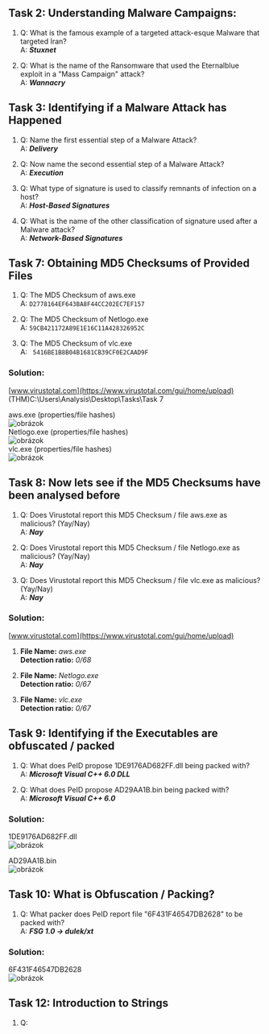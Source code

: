 

## Task 2: Understanding Malware Campaigns:
1. Q: What is the famous example of a targeted attack-esque Malware that targeted Iran?  
   A: ***Stuxnet***  
  
2. Q: What is the name of the Ransomware that used the Eternalblue exploit in a "Mass Campaign" attack?  
   A: <b>*Wannacry*</b>

## Task 3: Identifying if a Malware Attack has Happened 
1. Q: Name the first essential step of a Malware Attack?  
   A: <b>*Delivery*</b>  
  
2. Q: Now name the second essential step of a Malware Attack?  
   A: <b>*Execution*</b>  
  
3. Q: What type of signature is used to classify remnants of infection on a host?  
   A: <b>*Host-Based Signatures*</b>  
  
4. Q: What is the name of the other classification of signature used after a Malware attack?  
   A: <b>*Network-Based Signatures*</b>  
   
## Task 7: Obtaining MD5 Checksums of Provided Files 
1. Q: The MD5 Checksum of aws.exe  
   A: `D2778164EF643BA8F44CC202EC7EF157`
  
2. Q: The MD5 Checksum of Netlogo.exe  
   A: `59CB421172A89E1E16C11A428326952C`
  
3. Q: The MD5 Checksum of vlc.exe  
   A: ` 5416BE1B8B04B1681CB39CF0E2CAAD9F`
   
### Solution:
[www.virustotal.com](https://www.virustotal.com/gui/home/upload)  
(THM)C:\Users\Analysis\Desktop\Tasks\Task 7  
  
aws.exe (properties/file hashes)  
![obrázok](https://user-images.githubusercontent.com/86005993/154264647-96114c30-a596-4697-9dc1-f8e9606c77c5.png)  
Netlogo.exe (properties/file hashes)  
![obrázok](https://user-images.githubusercontent.com/86005993/154264906-e558bcda-5482-4fc0-a83c-3d52c42c2757.png)  
vlc.exe (properties/file hashes)  
![obrázok](https://user-images.githubusercontent.com/86005993/154265055-3f3d2de4-30b5-4ed3-b43a-f85b0a278b59.png)  

## Task 8: Now lets see if the MD5 Checksums have been analysed before 
1. Q: Does Virustotal report this MD5 Checksum / file aws.exe as malicious? (Yay/Nay)  
   A: ***Nay***  
  
2. Q: Does Virustotal report this MD5 Checksum / file Netlogo.exe as malicious? (Yay/Nay)  
   A: ***Nay***  
     
3. Q: Does Virustotal report this MD5 Checksum / file vlc.exe as malicious? (Yay/Nay)   
   A: ***Nay***  

### Solution:
[www.virustotal.com](https://www.virustotal.com/gui/home/upload)  
1. **File Name:** *aws.exe*  
   **Detection ratio:** *0/68*
  
2. **File Name:** *Netlogo.exe*  
   **Detection ratio:** *0/67*
  
3. **File Name:** *vlc.exe*  
   **Detection ratio:** *0/67*

## Task 9: Identifying if the Executables are obfuscated / packed 
1. Q: What does PeID propose 1DE9176AD682FF.dll being packed with?   
   A: ***Microsoft Visual C++ 6.0 DLL***
     
2. Q: What does PeID propose AD29AA1B.bin being packed with?  
   A: ***Microsoft Visual C++ 6.0***

### Solution:
1DE9176AD682FF.dll  
![obrázok](https://user-images.githubusercontent.com/86005993/154290636-7b9a42c3-064b-4430-9834-2cf641686b09.png)
 
AD29AA1B.bin  
![obrázok](https://user-images.githubusercontent.com/86005993/154290446-7539bca0-44a4-455b-952e-cbe7a93a7e82.png)  

## Task 10: What is Obfuscation / Packing? 
1. Q: What packer does PeID report file "6F431F46547DB2628" to be packed with?  
   A: ***FSG 1.0 -> dulek/xt***
   
### Solution:
6F431F46547DB2628  
![obrázok](https://user-images.githubusercontent.com/86005993/154291624-1be8bac0-21be-4ed8-b266-c7d9d47e71b9.png)

## Task 12: Introduction to Strings  
1. Q: 






